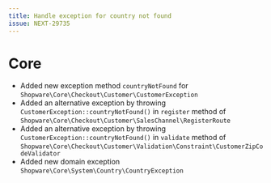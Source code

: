 ```yaml
---
title: Handle exception for country not found
issue: NEXT-29735
---
```

# Core
* Added new exception method `countryNotFound` for `Shopware\Core\Checkout\Customer\CustomerException`
* Added an alternative exception by throwing `CustomerException::countryNotFound()` in `register` method of `Shopware\Core\Checkout\Customer\SalesChannel\RegisterRoute`
* Added an alternative exception by throwing `CustomerException::countryNotFound()` in `validate` method of `Shopware\Core\Checkout\Customer\Validation\Constraint\CustomerZipCodeValidator`
* Added new domain exception `Shopware\Core\System\Country\CountryException`
